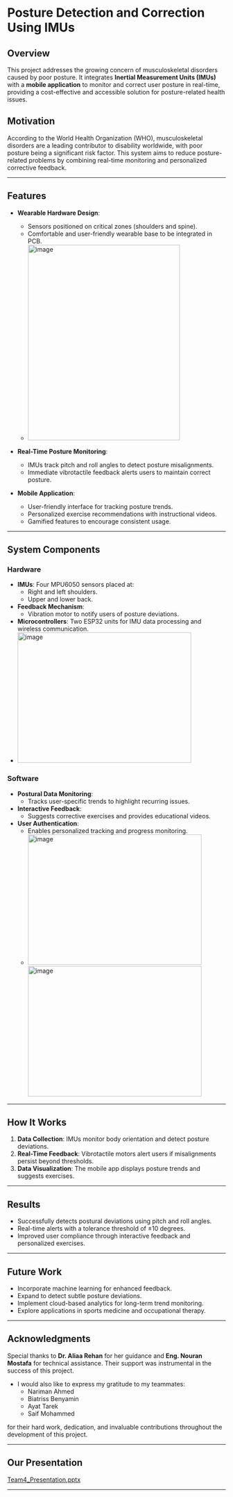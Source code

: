 # **Posture Detection and Correction Using IMUs**

## **Overview**
This project addresses the growing concern of musculoskeletal disorders caused by poor posture. It integrates **Inertial Measurement Units (IMUs)** with a **mobile application** to monitor and correct user posture in real-time, providing a cost-effective and accessible solution for posture-related health issues.

## **Motivation**
According to the World Health Organization (WHO), musculoskeletal disorders are a leading contributor to disability worldwide, with poor posture being a significant risk factor. This system aims to reduce posture-related problems by combining real-time monitoring and personalized corrective feedback.

---

## **Features**
- **Wearable Hardware Design**: 
  - Sensors positioned on critical zones (shoulders and spine).
  - Comfortable and user-friendly wearable base to be integrated in PCB.
  - <img src="https://github.com/user-attachments/assets/6ff4a635-60b1-483b-b1a0-27293f217ad5" alt="image" width="350" height="450">

- **Real-Time Posture Monitoring**:
  - IMUs track pitch and roll angles to detect posture misalignments.
  - Immediate vibrotactile feedback alerts users to maintain correct posture.
- **Mobile Application**:
  - User-friendly interface for tracking posture trends.
  - Personalized exercise recommendations with instructional videos.
  - Gamified features to encourage consistent usage.
---

## **System Components**
### **Hardware**
- **IMUs**: Four MPU6050 sensors placed at:
  - Right and left shoulders.
  - Upper and lower back.
- **Feedback Mechanism**:
  - Vibration motor to notify users of posture deviations.
- **Microcontrollers**: Two ESP32 units for IMU data processing and wireless communication.
- <img src="https://github.com/user-attachments/assets/8bf8577a-60f7-4c8b-aeaf-d4cec705584c" alt="image" width="400" height="300">

### **Software**
- **Postural Data Monitoring**:
  - Tracks user-specific trends to highlight recurring issues.
- **Interactive Feedback**:
  - Suggests corrective exercises and provides educational videos.
- **User Authentication**:
  - Enables personalized tracking and progress monitoring.
  - <img src="https://github.com/user-attachments/assets/9f2bcc98-f1bc-4032-8695-bb3062f8b99a" alt="image" width="400" height="300">
    <img src="https://github.com/user-attachments/assets/3b9079d1-5a65-4707-9351-9e6ee336646f" alt="image" width="400" height="300">
---

## **How It Works**
1. **Data Collection**: IMUs monitor body orientation and detect posture deviations.
2. **Real-Time Feedback**: Vibrotactile motors alert users if misalignments persist beyond thresholds.
3. **Data Visualization**: The mobile app displays posture trends and suggests exercises.

---

## **Results**
- Successfully detects postural deviations using pitch and roll angles.
- Real-time alerts with a tolerance threshold of ±10 degrees.
- Improved user compliance through interactive feedback and personalized exercises.

---

## **Future Work**
- Incorporate machine learning for enhanced feedback.
- Expand to detect subtle posture deviations.
- Implement cloud-based analytics for long-term trend monitoring.
- Explore applications in sports medicine and occupational therapy.

---

## **Acknowledgments**
Special thanks to **Dr. Aliaa Rehan** for her guidance and **Eng. Nouran Mostafa** for technical assistance. Their support was instrumental in the success of this project.

- I would also like to express my gratitude to my teammates:
  - Nariman Ahmed
  - Biatriss Benyamin
  - Ayat Tarek
  - Saif Mohammed

for their hard work, dedication, and invaluable contributions throughout the development of this project.

---

## **Our Presentation**
[Team4_Presentation.pptx](https://github.com/user-attachments/files/18545541/Team4_Presentation.pptx)


---
